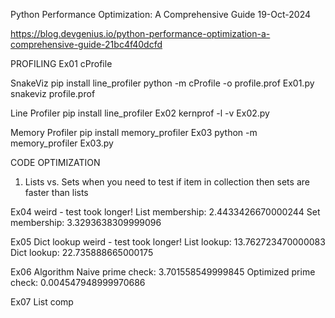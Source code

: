 Python Performance Optimization: A Comprehensive Guide
19-Oct-2024

https://blog.devgenius.io/python-performance-optimization-a-comprehensive-guide-21bc4f40dcfd


PROFILING
Ex01
cProfile


SnakeViz
pip install line_profiler
python -m cProfile -o profile.prof Ex01.py
snakeviz profile.prof


Line Profiler
pip install line_profiler
Ex02
kernprof -l -v Ex02.py


Memory Profiler
pip install memory_profiler
Ex03
python -m memory_profiler Ex03.py


CODE OPTIMIZATION
01. Lists vs. Sets
when you need to test if item in collection then sets are faster than lists

Ex04
weird - test took longer!
List membership: 2.4433426670000244
Set membership: 3.3293638309999096

Ex05
Dict lookup
weird - test took longer!
List lookup: 13.762723470000083
Dict lookup: 22.735888665000175

Ex06
Algorithm
Naive       prime check: 3.701558549999845
Optimized   prime check: 0.004547948999970686

Ex07
List comp